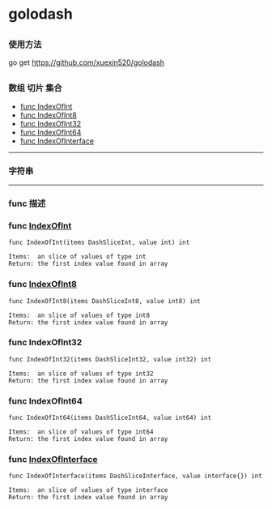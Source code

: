 # golodash

##
###  使用方法
go get https://github.com/xuexin520/golodash

##
### 数组 切片 集合
* [func  IndexOfInt](#funcIndexOfInt)
* [func  IndexOfInt8](#funcIndexOfInt8)
* [func  IndexOfInt32](#funcIndexOfInt32)
* [func  IndexOfInt64](#funcIndexOfInt64)
* [func  IndexOfInterface](#funcIndexOfInterface)

***

### 字符串



***

### func 描述
###  <a name='funcIndexOfInt'></a> func [IndexOfInt](/lodash/indexOf.go#IndexOfInt)
```
func IndexOfInt(items DashSliceInt, value int) int

Items:  an slice of values of type int
Return: the first index value found in array
```

###  <a name='funcIndexOfInt8'></a> func [IndexOfInt8](/lodash/indexOf.go#IndexOfInt8) 
```
func IndexOfInt8(items DashSliceInt8, value int8) int

Items:  an slice of values of type int8
Return: the first index value found in array
```

###  <a name='funcIndexOfInt32'></a> func  IndexOfInt32
```
func IndexOfInt32(items DashSliceInt32, value int32) int

Items:  an slice of values of type int32
Return: the first index value found in array
```

###  <a name='funcIndexOfInt64'></a> func  IndexOfInt64
```
func IndexOfInt64(items DashSliceInt64, value int64) int

Items:  an slice of values of type int64
Return: the first index value found in array
```

###  <a name='funcIndexOfInterface'></a> func [IndexOfInterface](/lodash/indexOf.go#IndexOfInterface)  
```
func IndexOfInterface(items DashSliceInterface, value interface{}) int

Items:  an slice of values of type interface
Return: the first index value found in array
```
